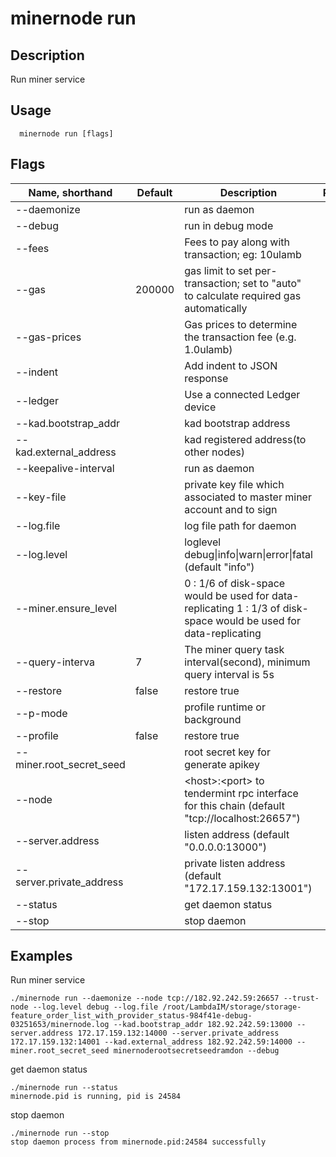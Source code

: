 # minernode run

## Description

Run miner service

## Usage
```
  minernode run [flags]
```
## Flags

| Name, shorthand| Default   | Description | Required                                                                  |
| --------------- | ----   | -------- | --------------------- 
| --daemonize    |  |run as daemon|
|  --debug   |   | run in debug mode|
|  --fees  |   | Fees to pay along with transaction; eg: 10ulamb|
|  --gas  |  200000 | gas limit to set per-transaction; set to "auto" to calculate required gas automatically|
|  --gas-prices  |   |Gas prices to determine the transaction fee (e.g. 1.0ulamb)|
|  --indent |   | Add indent to JSON response|
|  --ledger |   | Use a connected Ledger device|
| --kad.bootstrap_addr    | | kad bootstrap address|
|  --kad.external_address   |   | kad registered address(to other nodes)|
| --keepalive-interval   |  |run as daemon|
| --key-file   |   | private key file which associated to master miner account and to sign|
| --log.file    |  |log file path for daemon|
|  --log.level  |   | loglevel debug\|info\|warn\|error\|fatal (default "info")|
| --miner.ensure_level    |  | 0 : 1/6 of disk-space would be used for data-replicating	1 : 1/3 of disk-space would be used for data-replicating|
| --query-interva |  7 |  The miner query task interval(second), minimum query interval is 5s|
|  --restore |   false | restore true |
|   --p-mode |   |  profile runtime or background |
|  --profile |   false | restore true |
|  --miner.root_secret_seed   |   | root secret key for generate apikey|
| --node    |  |\<host\>:\<port\> to tendermint rpc interface for this chain (default "tcp://localhost:26657")|
|  --server.address   |  | listen address (default "0.0.0.0:13000")|
| --server.private_address    | |private listen address (default "172.17.159.132:13001")|
|  --status  |   | get daemon status|
|  --stop  |   | stop daemon|


## Examples

Run miner service

```
./minernode run --daemonize --node tcp://182.92.242.59:26657 --trust-node --log.level debug --log.file /root/LambdaIM/storage/storage-feature_order_list_with_provider_status-984f41e-debug-03251653/minernode.log --kad.bootstrap_addr 182.92.242.59:13000 --server.address 172.17.159.132:14000 --server.private_address 172.17.159.132:14001 --kad.external_address 182.92.242.59:14000 --miner.root_secret_seed minernoderootsecretseedramdon --debug

```

get daemon status

```
./minernode run --status 
minernode.pid is running, pid is 24584
```

stop daemon

```
./minernode run --stop
stop daemon process from minernode.pid:24584 successfully
```
